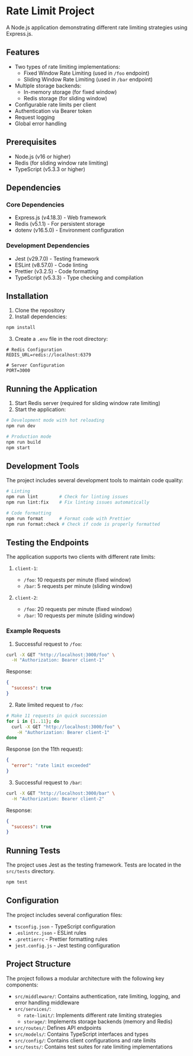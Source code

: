 # Rate Limit Project

A Node.js application demonstrating different rate limiting strategies using Express.js.

## Features

- Two types of rate limiting implementations:
  - Fixed Window Rate Limiting (used in `/foo` endpoint)
  - Sliding Window Rate Limiting (used in `/bar` endpoint)
- Multiple storage backends:
  - In-memory storage (for fixed window)
  - Redis storage (for sliding window)
- Configurable rate limits per client
- Authentication via Bearer token
- Request logging
- Global error handling

## Prerequisites

- Node.js (v16 or higher)
- Redis (for sliding window rate limiting)
- TypeScript (v5.3.3 or higher)

## Dependencies

### Core Dependencies
- Express.js (v4.18.3) - Web framework
- Redis (v5.1.1) - For persistent storage
- dotenv (v16.5.0) - Environment configuration

### Development Dependencies
- Jest (v29.7.0) - Testing framework
- ESLint (v8.57.0) - Code linting
- Prettier (v3.2.5) - Code formatting
- TypeScript (v5.3.3) - Type checking and compilation

## Installation

1. Clone the repository
2. Install dependencies:
```bash
npm install
```

3. Create a `.env` file in the root directory:
```env
# Redis Configuration
REDIS_URL=redis://localhost:6379

# Server Configuration
PORT=3000
```

## Running the Application

1. Start Redis server (required for sliding window rate limiting)
2. Start the application:
```bash
# Development mode with hot reloading
npm run dev

# Production mode
npm run build
npm start
```

## Development Tools

The project includes several development tools to maintain code quality:

```bash
# Linting
npm run lint        # Check for linting issues
npm run lint:fix    # Fix linting issues automatically

# Code formatting
npm run format      # Format code with Prettier
npm run format:check # Check if code is properly formatted
```

## Testing the Endpoints

The application supports two clients with different rate limits:

1. `client-1`:
   - `/foo`: 10 requests per minute (fixed window)
   - `/bar`: 5 requests per minute (sliding window)

2. `client-2`:
   - `/foo`: 20 requests per minute (fixed window)
   - `/bar`: 10 requests per minute (sliding window)

### Example Requests

1. Successful request to `/foo`:
```bash
curl -X GET "http://localhost:3000/foo" \
  -H "Authorization: Bearer client-1"
```

Response:
```json
{
  "success": true
}
```

2. Rate limited request to `/foo`:
```bash
# Make 11 requests in quick succession
for i in {1..11}; do
  curl -X GET "http://localhost:3000/foo" \
    -H "Authorization: Bearer client-1"
done
```

Response (on the 11th request):
```json
{
  "error": "rate limit exceeded"
}
```

3. Successful request to `/bar`:
```bash
curl -X GET "http://localhost:3000/bar" \
  -H "Authorization: Bearer client-2"
```

Response:
```json
{
  "success": true
}
```

## Running Tests

The project uses Jest as the testing framework. Tests are located in the `src/tests` directory.

```bash
npm test
```

## Configuration

The project includes several configuration files:

- `tsconfig.json` - TypeScript configuration
- `.eslintrc.json` - ESLint rules
- `.prettierrc` - Prettier formatting rules
- `jest.config.js` - Jest testing configuration

## Project Structure

The project follows a modular architecture with the following key components:

- `src/middleware/`: Contains authentication, rate limiting, logging, and error handling middleware
- `src/services/`: 
  - `rate-limit/`: Implements different rate limiting strategies
  - `storage/`: Implements storage backends (memory and Redis)
- `src/routes/`: Defines API endpoints
- `src/models/`: Contains TypeScript interfaces and types
- `src/config/`: Contains client configurations and rate limits
- `src/tests/`: Contains test suites for rate limiting implementations